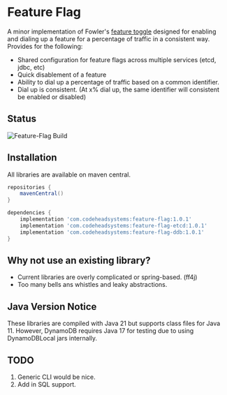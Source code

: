 # Feature Flag
A minor implementation of Fowler's [feature toggle](https://martinfowler.com/articles/feature-toggles.html) 
designed for enabling and dialing up a feature for a percentage of traffic in
a consistent way. Provides for the following:

* Shared configuration for feature flags across multiple services (etcd, jdbc, etc)
* Quick disablement of a feature
* Ability to dial up a percentage of traffic based on a common identifier.
* Dial up is consistent. (At x% dial up, the same identifier will consistent be enabled or disabled)

## Status
![Feature-Flag Build](https://github.com/wolpert/feature-flag/actions/workflows/gradle.yml/badge.svg)

## Installation

All libraries are available on maven central.

```groovy
repositories {
    mavenCentral()
}

dependencies {
    implementation 'com.codeheadsystems:feature-flag:1.0.1'
    implementation 'com.codeheadsystems:feature-flag-etcd:1.0.1'
    implementation 'com.codeheadsystems:feature-flag-ddb:1.0.1'
}
```

## Why not use an existing library?

* Current libraries are overly complicated or spring-based. (ff4j)
* Too many bells ans whistles and leaky abstractions. 

## Java Version Notice

These libraries are compiled with Java 21 but supports class files for Java 11.
However, DynamoDB requires Java 17 for testing due to using DynamoDBLocal
jars internally.

## TODO
1. Generic CLI would be nice.
2. Add in SQL support.
